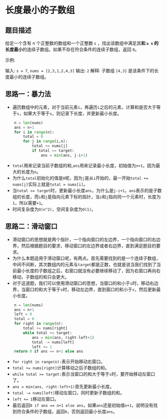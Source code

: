 # 长度最小的子数组

## 题目描述

给定一个含有 n 个正整数的数组和一个正整数 `s` ，找出该数组中满足其**和 `≥ s` 的长度最小**的连续子数组。如果不存在符合条件的连续子数组，返回 `0`。

示例:

输入: `s = 7`, `nums = [2,3,1,2,4,3]`
输出: `2`
解释: 子数组 `[4,3]` 是该条件下的长度最小的连续子数组。

## 思路一：暴力法
- 遍历数组中的元素，对于当前元素`i`，再遍历`i`之后的元素，计算和是否大于等于`s`，如果大于等于`s`，则记录下长度，并更新最小长度。
```python
    n = len(nums)
    ans = n+1
    for i in range(n):
        total = 0
        for j in range(i,n):
            total += nums[j]
            if total >= target:
                ans = min(ans, j-i+1)
```
- `total`用来记录当前子数组的和,`ans`用来记录最小长度，初始值为`n+1`，因为最大的长度为`n`。
- 为什么`total`初始化的值是`0`呢，因为`j`是从`i`开始的，最一开始`total += nums[j]`实际上就是`total = nums[i]`。
- 当`total >= target`时，更新最小长度`ans`，为什么是`j-i+1`，`ans`表示的是子数组的长度，而`i`和`j`是指向元素下标的指针，当`i`和`j`指向同一个元素时，长度为`1`，所以需要`+1`。
- 时间复杂度为`O(n^2)`，空间复杂度为`O(1)`。

## 思路二：滑动窗口
- 滑动窗口的思想就是两个指针，一个指向窗口的左边界，一个指向窗口的右边界，然后根据题目的要求，移动窗口的左边界或者右边界，直到满足题目的要求。
- 为什么本题适用于滑动窗口呢，有两点。首先需要找到的是一个连续子数组，中间不间断，其次数组内的元素与`target`都是正数，也就是说当我们找到了当前最小长度的子数组之后，右窗口就没有必要继续移动了，因为右窗口再向右移动，子数组的和只会更大。
- 对于这道题，我们可以使用滑动窗口的思想，当窗口的和小于`s`时，移动右边界，当窗口的和大于等于`s`时，移动左边界，直到窗口的和小于`s`，然后更新最小长度。
```python
    n = len(nums)
    ans = n+1
    left = 0
    total = 0
    for right in range(n):
        total += nums[right]
        while total >= target:
            ans = min(ans, right-left+1)
            total -= nums[left]
            left += 1
    return 0 if ans == n+1 else ans
```
- `for right in range(n):`表示开始移动右窗口。
- `total += nums[right]`计算移动之后子数组的和。
- `while total >= target:`表示当窗口的和大于等于`s`时，要开始移动左窗口了。
- `ans = min(ans, right-left+1)`首先更新最小长度。
- `total -= nums[left]`移动左窗口，同时更新子数组的和。
- `left += 1`移动左窗口。
- 最后返回`0 if ans == n+1 else ans`，如果`ans`还是初始值`n+1`，说明没有找到符合条件的子数组，返回`0`，否则返回最小长度`ans`。